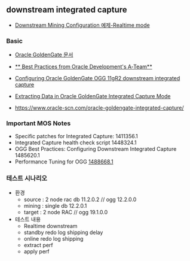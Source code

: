 ## downstream integrated capture
* [Downstream Mining Configuration 예제-Realtime mode](https://docs.oracle.com/goldengate/c1230/gg-winux/GGODB/example-downstream-mining-configuration.htm#GGODB-GUID-41D56EB7-0C14-438C-8791-8F93CB0DCAF8)
### Basic 
* [Oracle GoldenGate 문서](https://docs.oracle.com/en/middleware/goldengate/index.html)
* [** Best Practices from Oracle Development's A‑Team**](https://www.ateam-oracle.com/oracle-goldengate-best-practice-goldengate-downstream-extract-with-oracle-data-guard)
* [Configuring Oracle GoldenGate OGG 11gR2 downstream integrated capture](https://gjilevski.com/2012/10/31/configuring-oracle-goldengate-ogg-11gr2-downstream-integrated-capture/)

* [Extracting Data in Oracle GoldenGate Integrated Capture Mode](https://www.oracle.com/technetwork/database/availability/8398-goldengate-integrated-capture-1888658.pdf)
* https://www.oracle-scn.com/oracle-goldengate-integrated-capture/

### Important MOS Notes
* Specific patches for Integrated Capture: 1411356.1
* Integrated Capture health check script 1448324.1
* OGG Best Practices: Configuring Downstream Integrated Capture 1485620.1
* Performance Tuning for OGG [1488668.1](https://mosemp.us.oracle.com/epmos/faces/DocumentDisplay?_afrLoop=540428795909541&id=1488668.1&_adf.ctrl-state=nrjz6fd9l_229)

### 테스트 시나리오 
* 환경
  * source : 2 node rac db 11.2.0.2   // ogg 12.2.0.0
  * mining : single db 12.2.0.1        
  * target : 2 node RAC               // ogg 19.1.0.0
 * 테스트 내용
   * Realtime downstream
   * standby redo log shipping delay
   * online redo log shipping
   * extract perf
   * apply perf
